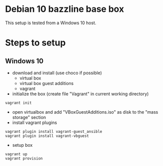 # Debian 10 bazzline base box

This setup is tested from a Windows 10 host.

# Steps to setup

## Windows 10

* download and install (use choco if possible)
    * virtual box
    * virtual box guest additions
    * vagrant
* initialize the box (create file "Vagrant" in current working directory)
```
vagrant init
```
* open virtualbox and add "VBoxGuestAdditions.iso" as disk to the "mass storage" section
* install vagrant plugins
```
vagrant plugin install vagrant-guest_ansible
vagrant plugin install vagrant-vbguest
```
* setup box
```
vagrant up
vagrant provision
```
